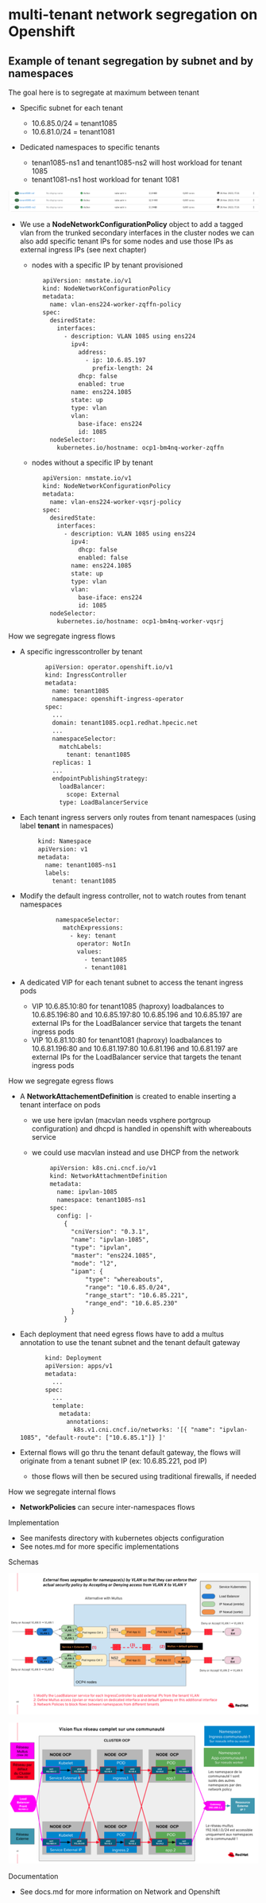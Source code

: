 # multi-tenant network segregation on Openshift

## Example of tenant segregation by subnet and by namespaces

The goal here is to segregate at maximum between tenant

 * Specific subnet for each tenant
   * 10.6.85.0/24 = tenant1085
   * 10.6.81.0/24 = tenant1081
   
 * Dedicated namespaces to specific tenants
   * tenan1085-ns1 and tenant1085-ns2 will host workload for tenant 1085
   * tenant1081-ns1 host workload for tenant 1081
 
 [![namespaces](https://github.com/fdavalo/multi-tenant-network-segregation/blob/main/tenant-ns.png?raw=true)](tenant-ns.png)
 
 * We use a **NodeNetworkConfigurationPolicy** object to add a tagged vlan from the trunked secondary interfaces in the cluster nodes
   we can also add specific tenant IPs for some nodes and use those IPs as external ingress IPs (see next chapter)
   
   * nodes with a specific IP by tenant provisioned 
   
            apiVersion: nmstate.io/v1
            kind: NodeNetworkConfigurationPolicy
            metadata:
              name: vlan-ens224-worker-zqffn-policy
            spec:
              desiredState:
                interfaces:
                  - description: VLAN 1085 using ens224
                    ipv4:
                      address:
                        - ip: 10.6.85.197
                          prefix-length: 24
                      dhcp: false
                      enabled: true
                    name: ens224.1085
                    state: up
                    type: vlan
                    vlan:
                      base-iface: ens224
                      id: 1085
              nodeSelector:
                kubernetes.io/hostname: ocp1-bm4nq-worker-zqffn   
   
   * nodes without a specific IP by tenant

            apiVersion: nmstate.io/v1
            kind: NodeNetworkConfigurationPolicy
            metadata:
              name: vlan-ens224-worker-vqsrj-policy
            spec:
              desiredState:
                interfaces:
                  - description: VLAN 1085 using ens224
                    ipv4:
                      dhcp: false
                      enabled: false
                    name: ens224.1085
                    state: up
                    type: vlan
                    vlan:
                      base-iface: ens224
                      id: 1085
              nodeSelector:
                kubernetes.io/hostname: ocp1-bm4nq-worker-vqsrj
    
How we segregate ingress flows

 * A specific ingresscontroller by tenant

              apiVersion: operator.openshift.io/v1
              kind: IngressController
              metadata:
                name: tenant1085
                namespace: openshift-ingress-operator
              spec:
                ...
                domain: tenant1085.ocp1.redhat.hpecic.net
                ...
                namespaceSelector:
                  matchLabels:
                    tenant: tenant1085
                replicas: 1
                ...
                endpointPublishingStrategy:
                  loadBalancer:
                    scope: External
                  type: LoadBalancerService
                  
 * Each tenant ingress servers only routes from tenant namespaces (using label **tenant** in namespaces)

            kind: Namespace
            apiVersion: v1
            metadata:
              name: tenant1085-ns1
              labels:
                tenant: tenant1085

 * Modify the default ingress controller, not to watch routes from tenant namespaces  
    
                 namespaceSelector:
                   matchExpressions:
                     - key: tenant
                       operator: NotIn
                       values:
                         - tenant1085
                         - tenant1081    
    
 * A dedicated VIP for each tenant subnet to access the tenant ingress pods
   * VIP 10.6.85.10:80 for tenant1085 (haproxy) loadbalances to 10.6.85.196:80 and 10.6.85.197:80
     10.6.85.196 and 10.6.85.197 are external IPs for the LoadBalancer service that targets the tenant ingress pods  
   * VIP 10.6.81.10:80 for tenant1081 (haproxy) loadbalances to 10.6.81.196:80 and 10.6.81.197:80
     10.6.81.196 and 10.6.81.197 are external IPs for the LoadBalancer service that targets the tenant ingress pods

How we segregate egress flows

 * A **NetworkAttachementDefinition** is created to enable inserting a tenant interface on pods
   * we use here ipvlan (macvlan needs vsphere portgroup configuration) and dhcpd is handled in openshift with whereabouts service
   * we could use macvlan instead and use DHCP from the network

              apiVersion: k8s.cni.cncf.io/v1
              kind: NetworkAttachmentDefinition
              metadata:
                name: ipvlan-1085
                namespace: tenant1085-ns1
              spec:
                config: |-
                  {
                    "cniVersion": "0.3.1",
                    "name": "ipvlan-1085",
                    "type": "ipvlan",
                    "master": "ens224.1085",
                    "mode": "l2",
                    "ipam": {
                        "type": "whereabouts",
                        "range": "10.6.85.0/24",
                        "range_start": "10.6.85.221",
                        "range_end": "10.6.85.230"
                    }
                  }

 * Each deployment that need egress flows have to add a multus annotation to use the tenant subnet and the tenant default gateway

              kind: Deployment
              apiVersion: apps/v1
              metadata:
                ...
              spec:
                ...
                template:
                  metadata:
                    annotations:
                      k8s.v1.cni.cncf.io/networks: '[{ "name": "ipvlan-1085", "default-route": ["10.6.85.1"]} ]'


 * External flows will go thru the tenant default gateway, the flows will originate from a tenant subnet IP (ex: 10.6.85.221, pod IP)
   * those flows will then be secured using traditional firewalls, if needed

How we segregate internal flows

 * **NetworkPolicies** can secure inter-namespaces flows

Implementation

 * See manifests directory with kubernetes objects configuration
 * See notes.md for more specific implementations

Schemas

[![Schema 1](https://github.com/fdavalo/multi-tenant-network-segregation/blob/main/tenant-seg-flow3.png?raw=true)](tenant-seg-flow3.png)

[![Schema 2](https://github.com/fdavalo/multi-tenant-network-segregation/blob/main/tenant-seg-flow1.png?raw=true)](tenant-seg-flow1.png)

Documentation

 * See docs.md for more information on Network and Openshift
